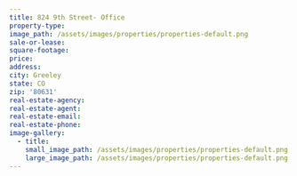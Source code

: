 ```yaml
---
title: 824 9th Street- Office
property-type:
image_path: /assets/images/properties/properties-default.png
sale-or-lease:
square-footage:
price:
address:
city: Greeley
state: CO
zip: '80631'
real-estate-agency:
real-estate-agent:
real-estate-email:
real-estate-phone:
image-gallery:
  - title:
    small_image_path: /assets/images/properties/properties-default.png
    large_image_path: /assets/images/properties/properties-default.png
---
```

